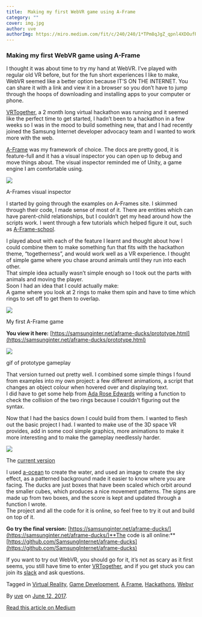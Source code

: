 ```yaml
---
title:  Making my first WebVR game using A-Frame
category: ""
cover: img.jpg
author: uve
authorImg: https://miro.medium.com/fit/c/240/240/1*TPm8qJgZ_qpnl4XDOufR4Q.jpeg
---
```


### Making my first WebVR game using A-Frame

I thought it was about time to try my hand at WebVR. I’ve played with regular old VR before, but for the fun short experiences I like to make, WebVR seemed like a better option because IT’S ON THE INTERNET. You can share it with a link and view it in a browser so you don’t have to jump through the hoops of downloading and installing apps to your computer or phone.

[VRTogether](https://medium.com/samsung-internet-dev/virtual-hackathon-lets-make-vr-together-53f629552764), a 2 month long virtual hackathon was running and it seemed like the perfect time to get started, I hadn’t been to a hackathon in a few weeks so I was in the mood to build something new, that and I had recently joined the Samsung Internet developer advocacy team and I wanted to work more with the web.

[A-Frame](https://aframe.io/) was my framework of choice. The docs are pretty good, it is feature-full and it has a visual inspector you can open up to debug and move things about. The visual inspector reminded me of Unity, a game engine I am comfortable using.

![](https://cdn-images-1.medium.com/max/800/1*5Uia3NKWwsLHmOOYaN_QUA.png)

A-Frames visual inspector

I started by going through the examples on A-Frames site. I skimmed through their code, I made sense of most of it. There are entities which can have parent-child relationships, but I couldn’t get my head around how the scripts work. I went through a few tutorials which helped figure it out, such as [A-Frame-school](https://aframe.io/aframe-school/#/).

I played about with each of the feature I learnt and thought about how I could combine them to make something fun that fits with the hackathon theme, “togetherness”, and would work well as a VR experience. I thought of simple game where you chase around animals until they run into each other.  
That simple idea actually wasn’t simple enough so I took out the parts with animals and moving the player.   
Soon I had an idea that I could actually make:  
A game where you look at 2 rings to make them spin and have to time which rings to set off to get them to overlap.

![](https://cdn-images-1.medium.com/max/800/1*AO6RvPyJDHngfwjL69dvuQ.png)

My first A-Frame game

**You view it here:** [https://samsunginter.net/aframe-ducks/prototype.html](https://samsunginter.net/aframe-ducks/prototype.html)

![](https://cdn-images-1.medium.com/max/800/1*z8OoTJspZ1cIGTfKV5HLPw.gif)

gif of prototype gameplay

That version turned out pretty well. I combined some simple things I found from examples into my own project: a few different animations, a script that changes an object colour when hovered over and displaying text.  
I did have to get some help from [Ada Rose Edwards](https://medium.com/u/c2890cdd7a64) writing a function to check the collision of the two rings because I couldn’t figuring out the syntax.

Now that I had the basics down I could build from them. I wanted to flesh out the basic project I had. I wanted to make use of the 3D space VR provides, add in some cool simple graphics, more animations to make it more interesting and to make the gameplay needlessly harder.

![](https://cdn-images-1.medium.com/max/800/1*iSwb21eAHY2XIYQKtFekGQ.png)

The [current version](https://samsunginter.net/aframe-ducks/)

I used [a-ocean](https://github.com/donmccurdy/aframe-extras/tree/master/src/primitives) to create the water, and used an image to create the sky effect, as a patterned background made it easier to know where you are facing. The ducks are just boxes that have been scaled which orbit around the smaller cubes, which produces a nice movement patterns. The signs are made up from two boxes, and the score is kept and updated through a function I wrote.  
The project and all the code for it is online, so feel free to try it out and build on top of it.

**Go try the final version:** [https://samsunginter.net/aframe-ducks/](https://samsunginter.net/aframe-ducks/)**The code is all online:** [https://github.com/SamsungInternet/aframe-ducks](https://github.com/SamsungInternet/aframe-ducks)

If you want to try out WebVR, you should go for it, it’s not as scary as it first seems, you still have time to enter [VRTogether](https://medium.com/samsung-internet-dev/virtual-hackathon-lets-make-vr-together-53f629552764), and if you get stuck you can join its [slack](https://slack.samsunginter.net) and ask questions.

Tagged in [Virtual Reality](https://medium.com/tag/virtual-reality), [Game Development](https://medium.com/tag/game-development), [A Frame](https://medium.com/tag/a-frame), [Hackathons](https://medium.com/tag/hackathons), [Webvr](https://medium.com/tag/webvr)

By [uve](https://medium.com/@uveavanto) on [June 12, 2017](https://medium.com/p/d8096bfca28).

[Read this article on Medium](https://medium.com/@uveavanto/making-my-first-webvr-game-using-a-frame-d8096bfca28)
